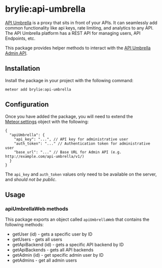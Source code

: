 # brylie:api-umbrella
[API Umbrella](http://apiumbrella.io) is a proxy that sits in front of your APIs. It can seamlessly add common functionality like api keys, rate limiting, and analytics to any API. The API Umbrella platform has a REST API for managing users, API Endpoints, etc.

This package provides helper methods to interact with the [API Umbrella Admin API](http://apiumbrella.io/docs/admin-api/).

## Installation
Install the package in your project with the following command:
```
meteor add brylie:api-umbrella
```

## Configuration
Once you have added the package, you will need to extend the [Meteor.settings](http://docs.meteor.com/#/full/meteor_settings) object with the following:

```
{
  "apiUmbrella": {
    "api_key": "...", // API key for administrative user
    "auth_token": "..." // Authentication token for administrative user
    "base_url": "..." // Base URL for Admin API (e.g. http://example.com/api-umbrella/v1/)
  }
}
```

The `api_key` and `auth_token` values only need to be available on the server, and *should not be public*.

## Usage
### apiUmbrellaWeb methods
This package exports an object called `apiUmbrellaWeb` that contains the following methods:

* getUser (id) - gets a specific user by ID
* getUsers - gets all users
* getApiBackend (id) - gets a specific API backend by ID
* getApiBackends - gets all API backends
* getAdmin (id) - get specific admin user by ID
* getAdmins - get all admin users
